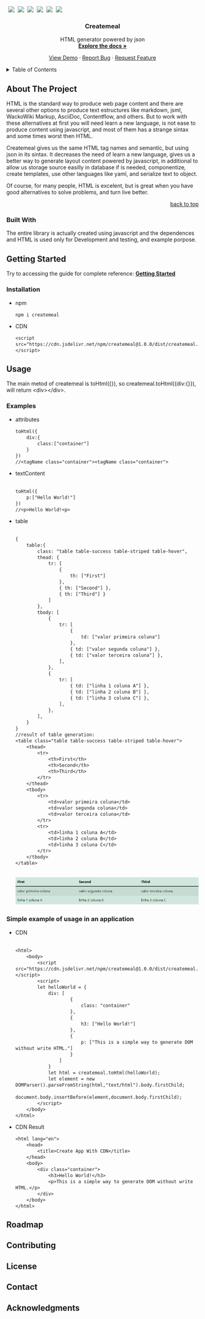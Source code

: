 <!DOCTYPE html>
<html>
    <body>
        <div id="top"></div>
        <a
            style="margin-left: 5px"
            href="https://github.com/createmeal/createmeal/graphs/contributors"
            ><img
                src="https://img.shields.io/badge/CONTRIBUTORS-2-brightgreen" /></a
        ><span> </span
        ><a
            style="margin-left: 5px"
            href="https://github.com/createmeal/createmeal/issues"
            ><img src="https://img.shields.io/badge/ISSUES-0-yellow" /></a
        ><span> </span
        ><a
            style="margin-left: 5px"
            href="https://github.com/createmeal/createmeal/blob/master/LICENSE"
            ><img src="https://img.shields.io/badge/LICENSE-MIT-green" /></a
        ><span> </span
        ><a
            style="margin-left: 5px"
            href="https://www.jsdelivr.com/package/npm/createmeal"
            ><img
                src="https://data.jsdelivr.com/v1/package/npm/createmeal/badge" /></a
        ><span> </span
        ><a
            style="margin-left: 5px"
            href="https://www.npmjs.com/package/createmeal"
            ><img src="https://img.shields.io/badge/NPM-1.0.0-red" /></a
        ><span> </span
        ><a style="margin-left: 5px" href="#usage"
            ><img
                src="https://img.shields.io/badge/STATUS-DEVELOPMENT-important"
        /></a>
        <div align="center">
            <h3>Createmeal</h3>
            <p align="center">
                <span>HTML generator powered by json</span><br /><a
                    href="#usage"
                    ><strong>Explore the docs »</strong></a
                >
            </p>
            <p>
                <a href="#"><span>View Demo</span></a
                ><span> · </span
                ><a href="https://github.com/createmeal/createmeal/issues"
                    ><span>Report Bug</span></a
                ><span> · </span
                ><a href="https://github.com/createmeal/createmeal/issues"
                    ><span>Request Feature</span></a
                >
            </p>
        </div>
        <details>
            <summary>Table of Contents</summary>
            <ol>
                <li>
                    <a href="#about-the-project"
                        ><span>About The Project</span></a
                    >
                    <ul>
                        <li>
                            <a href="#built-with"><span>Built With</span></a>
                        </li>
                    </ul>
                </li>
                <li>
                    <a href="#getting-started"><span>Getting Started</span></a>
                    <ul>
                        <li>
                            <a href="#installation"
                                ><span>Installation</span></a
                            >
                        </li>
                    </ul>
                </li>
                <li>
                    <a href="#usage"><span>Usage</span></a>
                    <ul>
                        <li>
                            <a href="#simple-example-of-usage-in-an-application"
                                ><span
                                    >Simple example of usage in an
                                    application</span
                                ></a
                            >
                        </li>
                    </ul>
                </li>
                <li>
                    <a href="#roadmap"><span>Roadmap</span></a>
                </li>
                <li>
                    <a href="#contributing"><span>Contributing</span></a>
                </li>
                <li>
                    <a href="#license"><span>License</span></a>
                </li>
                <li>
                    <a href="#contact"><span>Contact</span></a>
                </li>
                <li>
                    <a href="#acknowledgments"><span>Acknowledgments</span></a>
                </li>
            </ol>
        </details>
        <section>
            <h2>About The Project</h2>
            <p>
                HTML is the standard way to produce web page content and there
                are several other options to produce text estructures like
                markdown, jsml, WackoWiki Markup, AsciiDoc, Contentflow, and
                others. But to work with these alternatives at first you will
                need learn a new language, is not ease to produce content using
                javascript, and most of them has a strange sintax and some times
                worst then HTML.
            </p>
            <p>
                Createmeal gives us the same HTML tag names and semantic, but
                using json in its sintax. It decreases the need of learn a new
                language, gives us a better way to generate layout content
                powered by javascript, in additional to allow us storage source
                easilly in database if is needed, componentize, create
                templates, use other languages like yaml, and serialize text to
                object.
            </p>
            <p>
                Of course, for many people, HTML is excelent, but is great when
                you have good alternatives to solve problems, and turn live
                better.
            </p>
            <p align="right">
                <a href="#top"><span>back to top</span></a>
            </p>
        </section>
        <section>
            <h3>Built With</h3>
            <p>
                The entire library is actually created using javascript and the
                dependences and HTML is used only for Development and testing,
                and example porpose.
            </p>
        </section>
        <section>
            <h2>Getting Started</h2>
            <p>
                <span>Try to accessing the guide for complete reference: </span
                ><a href="#usage"><strong>Getting Started</strong></a>
            </p>
            <h3>Installation</h3>
            <ul>
                <li>
                    <span>npm</span>
                    <pre><code>npm i createmeal</code></pre>
                </li>
                <li>
                    <span>CDN</span>
                    <pre><code>&lt;script src="https://cdn.jsdelivr.net/npm/createmeal@1.0.0/dist/createmeal.min.js"&gt;&lt;/script&gt;</code></pre>
                </li>
            </ul>
        </section>
        <section>
            <h2>Usage</h2>
            <p>
                <span>
                    The main metod of createmeal is toHtml({}), so
                    createmeal.toHtml({div:{}}), will return
                    &lt;div&gt;&lt;/div&gt;.
                </span>
            </p>
            <h3>Examples</h3>
            <ul>
                <li>
                    <span>attributes</span>
                    <pre><code>toHtml({
    div:{
        class:["container"]
    }
}) 
//&lt;tagName class="container"&gt;&lt;tagName class="container"&gt;</code></pre>
                </li>
                <li>
                    <span>textContent</span>
                    <pre><code>
toHtml({
    p:["Hello World!"]
}) 
//&lt;p&gt;Hello World!&lt;p&gt;
</code></pre>
                </li>
                <li>
                    <span>table</span>
                    <pre><code>
{
    table:{
        class: "table table-success table-striped table-hover",
        thead: { 
            tr: [
                { 
                    th: ["First"] 
                }, 
                { th: ["Second"] }, 
                { th: ["Third"] }
            ]
        },
        tbody: [
            {
                tr: [
                    { 
                        td: ["valor primeira coluna"] 
                    },
                    { td: ["valor segunda coluna"] },
                    { td: ["valor terceira coluna"] },
                ],
            },
            {
                tr: [
                    { td: ["linha 1 coluna A"] },
                    { td: ["linha 2 coluna B"] },
                    { td: ["linha 3 coluna C"] },
                ],
            },
        ],
    }
}
//result of table generation:
&lt;table class="table table-success table-striped table-hover"&gt;
    &lt;thead&gt;
        &lt;tr&gt;
            &lt;th&gt;First&lt;/th&gt;
            &lt;th&gt;Second&lt;/th&gt;
            &lt;th&gt;Third&lt;/th&gt;
        &lt;/tr&gt;
    &lt;/thead&gt;
    &lt;tbody&gt;
        &lt;tr&gt;
            &lt;td&gt;valor primeira coluna&lt;/td&gt;
            &lt;td&gt;valor segunda coluna&lt;/td&gt;
            &lt;td&gt;valor terceira coluna&lt;/td&gt;
        &lt;/tr&gt;
        &lt;tr&gt;
            &lt;td&gt;linha 1 coluna A&lt;/td&gt;
            &lt;td&gt;linha 2 coluna B&lt;/td&gt;
            &lt;td&gt;linha 3 coluna C&lt;/td&gt;
        &lt;/tr&gt;
    &lt;/tbody&gt;
&lt;/table&gt;
</code></pre>
                </li>
                <h1 align="center">
                    <img
                        alt="table.png"
                        title="Table generated by createmeal"
                        src="./assets/table.png"
                    />
                </h1>
            </ul>
            <h3>Simple example of usage in an application</h3>
            <ul>
                <li>
                    <span>CDN</span>
                    <pre><code>
&lt;html&gt;
    &lt;body&gt;
        &lt;script src="https://cdn.jsdelivr.net/npm/createmeal@1.0.0/dist/createmeal.min.js"&gt;&lt;/script&gt;
        &lt;script&gt;
        let helloWorld = {
            div: [
                    {
                        class: "container"
                    },
                    {
                        h3: ["Hello World!"]
                    },
                    {
                        p: ["This is a simple way to generate DOM without write HTML."]
                    }
                ]
            }
            let html = createmeal.toHtml(helloWorld);
            let element = new DOMParser().parseFromString(html,"text/html").body.firstChild;
            document.body.insertBefore(element,document.body.firstChild);
        &lt;/script&gt;
    &lt;/body&gt;
&lt;/html&gt;                    
</code></pre>
                </li>
                <li>
                    <span>CDN Result</span>
                    <pre><code>&lt;html lang="en"&gt;
    &lt;head&gt;
        &lt;title&gt;Create App With CDN&lt;/title&gt;
    &lt;/head&gt;
    &lt;body&gt;
        &lt;div class="container"&gt;
            &lt;h3&gt;Hello World!&lt;/h3&gt;
            &lt;p&gt;This is a simple way to generate DOM without write HTML.&lt;/p&gt;
        &lt;/div&gt;
    &lt;/body&gt;
&lt;/html&gt;
</code></pre>
                </li>
            </ul>
        </section>
        <h2>Roadmap</h2>
        <h2>Contributing</h2>
        <h2>License</h2>
        <h2>Contact</h2>
        <h2>Acknowledgments</h2>
    </body>
</html>
